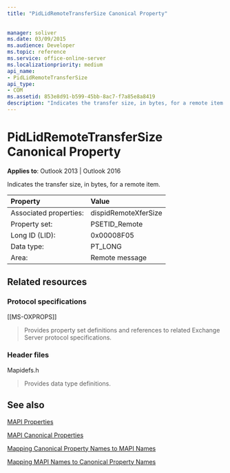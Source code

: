 ```yaml
---
title: "PidLidRemoteTransferSize Canonical Property"
 
 
manager: soliver
ms.date: 03/09/2015
ms.audience: Developer
ms.topic: reference
ms.service: office-online-server
ms.localizationpriority: medium
api_name:
- PidLidRemoteTransferSize
api_type:
- COM
ms.assetid: 853e8d91-b599-45bb-8ac7-f7a85e8a8419
description: "Indicates the transfer size, in bytes, for a remote item for Outlook 2013 or Outlook 2016."
---
```


# PidLidRemoteTransferSize Canonical Property

  
  
**Applies to**: Outlook 2013 | Outlook 2016 
  
Indicates the transfer size, in bytes, for a remote item.
  
|Property |Value |
|:-----|:-----|
|Associated properties:  <br/> |dispidRemoteXferSize  <br/> |
|Property set:  <br/> |PSETID_Remote  <br/> |
|Long ID (LID):  <br/> |0x00008F05  <br/> |
|Data type:  <br/> |PT_LONG  <br/> |
|Area:  <br/> |Remote message  <br/> |
   
## Related resources

### Protocol specifications

[[MS-OXPROPS]] 
  
> Provides property set definitions and references to related Exchange Server protocol specifications.
    
### Header files

Mapidefs.h
  
> Provides data type definitions.
    
## See also



[MAPI Properties](mapi-properties.md)
  
[MAPI Canonical Properties](mapi-canonical-properties.md)
  
[Mapping Canonical Property Names to MAPI Names](mapping-canonical-property-names-to-mapi-names.md)
  
[Mapping MAPI Names to Canonical Property Names](mapping-mapi-names-to-canonical-property-names.md)

